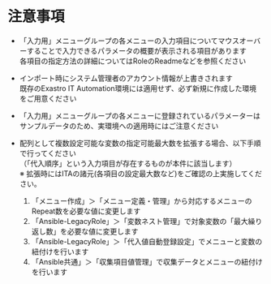 # 注意事項

* 「入力用」メニューグループの各メニューの入力項目についてマウスオーバーすることで入力できるパラメータの概要が表示される項目があります  
各項目の指定方法の詳細についてはRoleのReadmeなどを参照ください  

* インポート時にシステム管理者のアカウント情報が上書きされます  
既存のExastro IT Automation環境には適用せず、必ず新規に作成した環境をご用意ください  

* 「入力用」メニューグループの各メニューに登録されているパラメーターはサンプルデータのため、実環境への適用時にはご注意ください  

* 配列として複数設定可能な変数の指定可能最大数を拡張する場合、以下手順で行ってください  
（「代入順序」という入力項目が存在するものが本件に該当します）  
※ 拡張時にはITAの諸元(各項目の設定最大数など)をご確認の上実施してください。
  1. 「メニュー作成」＞「メニュー定義・管理」から対応するメニューのRepeat数を必要な値に変更します  
  2. 「Ansible-LegacyRole」＞「変数ネスト管理」で対象変数の「最大繰り返し数」を必要な値に変更します  
  3. 「Ansible-LegacyRole」＞「代入値自動登録設定」でメニューと変数の紐付けを行います  
  4. 「Ansible共通」＞「収集項目値管理」で収集データとメニューの紐付けを行います  

